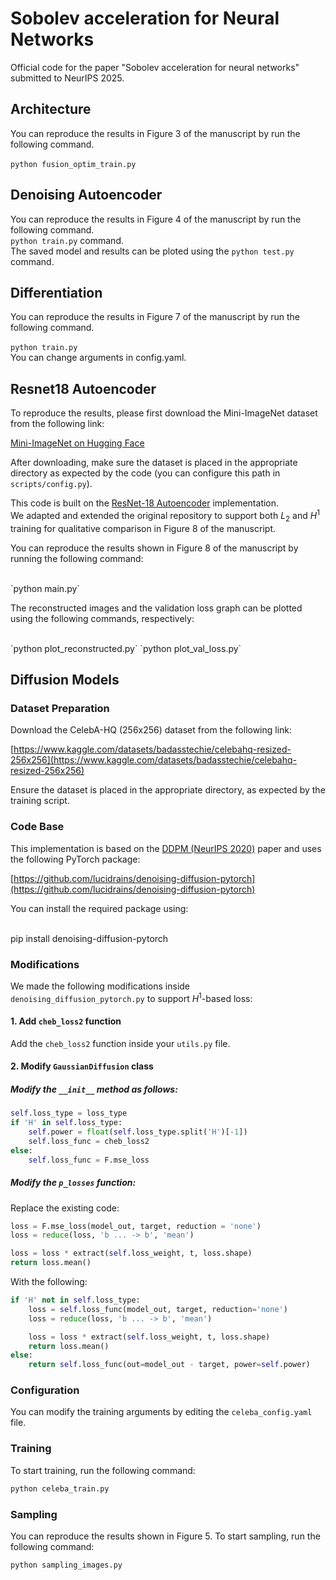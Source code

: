 # Sobolev acceleration for Neural Networks

Official code for the paper "Sobolev acceleration for neural networks" submitted to NeurIPS 2025.

## Architecture
You can reproduce the results in Figure 3 of the manuscript by run the following command.<br>
<br>
`python fusion_optim_train.py`<br>

## Denoising Autoencoder

You can reproduce the results in Figure 4 of the manuscript by run the following command.<br>
`python train.py` command.<br>
The saved model and results can be ploted using the `python test.py` command.

## Differentiation

You can reproduce the results in Figure 7 of the manuscript by run the following command.<br>
<br>
`python train.py`<br>
You can change arguments in config.yaml.

## Resnet18 Autoencoder

To reproduce the results, please first download the Mini-ImageNet dataset from the following link:

[Mini-ImageNet on Hugging Face](https://huggingface.co/datasets/timm/mini-imagenet)

After downloading, make sure the dataset is placed in the appropriate directory as expected by the code (you can configure this path in `scripts/config.py`).

This code is built on the [ResNet-18 Autoencoder](https://github.com/eleannavali/resnet-18-autoencoder) implementation.  
We adapted and extended the original repository to support both $L_2$ and $H^1$ training for qualitative comparison in Figure 8 of the manuscript.

You can reproduce the results shown in Figure 8 of the manuscript by running the following command:

<br>
`python main.py`<br>

The reconstructed images and the validation loss graph can be plotted using the following commands, respectively:

<br>
`python plot_reconstructed.py`
`python plot_val_loss.py`<br>

## Diffusion Models

### Dataset Preparation
Download the CelebA-HQ (256x256) dataset from the following link:

[https://www.kaggle.com/datasets/badasstechie/celebahq-resized-256x256](https://www.kaggle.com/datasets/badasstechie/celebahq-resized-256x256)

Ensure the dataset is placed in the appropriate directory, as expected by the training script.

### Code Base
This implementation is based on the [DDPM (NeurIPS 2020)](https://arxiv.org/abs/2006.11239) paper and uses the following PyTorch package:

[https://github.com/lucidrains/denoising-diffusion-pytorch](https://github.com/lucidrains/denoising-diffusion-pytorch)

You can install the required package using:

<br>
pip install denoising-diffusion-pytorch<br>

### Modifications
We made the following modifications inside `denoising_diffusion_pytorch.py` to support $H^1$-based loss:

#### 1. Add `cheb_loss2` function
Add the `cheb_loss2` function inside your `utils.py` file.

#### 2. Modify `GaussianDiffusion` class

##### Modify the `__init__` method as follows:
```python
self.loss_type = loss_type
if 'H' in self.loss_type:
    self.power = float(self.loss_type.split('H')[-1])
    self.loss_func = cheb_loss2
else:
    self.loss_func = F.mse_loss
```    

##### Modify the `p_losses` function:
Replace the existing code:
```python
loss = F.mse_loss(model_out, target, reduction = 'none')
loss = reduce(loss, 'b ... -> b', 'mean')

loss = loss * extract(self.loss_weight, t, loss.shape)
return loss.mean()
```

With the following:
```python
if 'H' not in self.loss_type:
    loss = self.loss_func(model_out, target, reduction='none')
    loss = reduce(loss, 'b ... -> b', 'mean')

    loss = loss * extract(self.loss_weight, t, loss.shape)
    return loss.mean()
else:
    return self.loss_func(out=model_out - target, power=self.power)
```


### Configuration
You can modify the training arguments by editing the `celeba_config.yaml` file.

### Training
To start training, run the following command:

```bash
python celeba_train.py
```

### Sampling
You can reproduce the results shown in Figure 5.
To start sampling, run the following command:
```bash
python sampling_images.py
```
